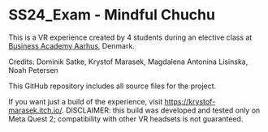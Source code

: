 # SS24_Exam - Mindful Chuchu
 
This is a VR experience created by 4 students during an elective class at [Business Academy Aarhus](https://www.baaa.dk/), Denmark.

Credits: Dominik Satke, Krystof Marasek, Magdalena Antonina Lisinska, Noah Petersen

This GitHub repository includes all source files for the project.

If you want just a build of the experience, visit https://krystof-marasek.itch.io/.
DISCLAIMER: this build was developed and tested only on Meta Quest 2; compatibility with other VR headsets is not guaranteed.